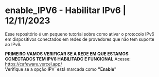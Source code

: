 # enable_IPV6 - Habilitar IPv6 | 12/11/2023
Esse repositório é um pequeno tutorial sobre como ativar o protocolo IPv6 em dispositivos conectados em redes de provedores que não tem suporte ao IPv6.

<b>PRIMEIRO VAMOS VERIFICAR SE A REDE EM QUE ESTAMOS CONECTADOS TEM IPV6 HABILITADO E FUNCIONAL</b>
Acesse: https://cafeware.vercel.app/
<br>
Verifique se a opção IPV¨está marcada como <b>"Enable"</b>
